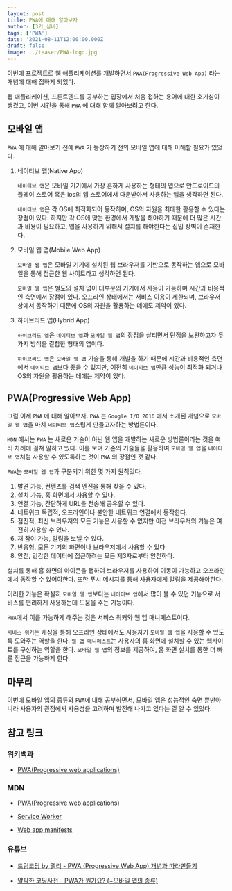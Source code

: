 ```yaml
---
layout: post
title: PWA에 대해 알아보자
author: [3기_심바]
tags: ['PWA']
date: '2021-08-11T12:00:00.000Z'
draft: false
image: ../teaser/PWA-logo.jpg
---
```


이번에 프로젝트로 웹 애플리케이션를 개발하면서 `PWA(Progressive Web App)` 라는 개념에 대해 접하게 되었다.

웹 애플리케이션, 프론트엔드를 공부하는 입장에서 처음 접하는 용어에 대한 호기심이 생겼고, 이번 시간을 통해 `PWA` 에 대해 함께 알아보려고 한다.

## 모바일 앱

`PWA` 에 대해 알아보기 전에 `PWA` 가 등장하기 전의 모바일 앱에 대해 이해할 필요가 있었다.

1. 네이티브 앱(Native App)

   `네이티브 앱`은 모바일 기기에서 가장 흔하게 사용하는 형태의 앱으로 안드로이드의 플레이 스토어 혹은 ios의 앱 스토어에서 다운받아서 사용하는 앱을 생각하면 된다.

   `네이티브 앱`은 각 OS에 최적화되어 동작하며, OS의 자원을 최대한 활용할 수 있다는 장점이 있다. 하지만 각 OS에 맞는 환경에서 개발을 해야하기 때문에 더 많은 시간과 비용이 필요하고, 앱을 사용하기 위해서 설치를 해야한다는 집입 장벽이 존재한다.

2. 모바일 웹 앱(Mobile Web App)

   `모바일 웹 앱`은 모바일 기기에 설치된 웹 브라우저를 기반으로 동작하는 앱으로 모바일을 통해 접근한 웹 사이트라고 생각하면 된다.

   `모바일 웹 앱`은 별도의 설치 없이 대부분의 기기에서 사용이 가능하며 시간과 비용적인 측면에서 장점이 있다. 오프라인 상태에서는 서비스 이용이 제한되며, 브라우저 상에서 동작하기 때문에 OS의 자원을 활용하는 데에도 제약이 있다.

3. 하이브리드 앱(Hybrid App)

   `하이브리드 앱`은 `네이티브 앱`과 `모바일 웹 앱`의 장점을 살리면서 단점을 보완하고자 두 가지 방식을 결합한 형태의 앱이다.

   `하이브리드 앱`은 `모바일 웹 앱` 기술을 통해 개발을 하기 때문에 시간과 비용적인 측면에서 `네이티브 앱`보다 좋을 수 있지만, 여전히 `네이티브 앱`만큼 성능이 최적화 되거나 OS의 자원을 활용하는 데에는 제약이 있다.

## PWA(Progressive Web App)

그럼 이제 `PWA` 에 대해 알아보자. `PWA` 는 `Google I/O 2016` 에서 소개된 개념으로 `모바일 웹 앱`을 마치 `네이티브 앱`스럽게 만들고자하는 방법론이다.

`MDN` 에서는 `PWA` 는 새로운 기술이 아닌 웹 앱을 개발하는 새로운 방법론이라는 것을 여러 차례에 걸쳐 말하고 있다. 이를 보며 기존의 기술들을 활용하여 `모바일 웹 앱`을 `네이티브 앱`처럼 사용할 수 있도록하는 것이 `PWA` 의 장점인 것 같다.

`PWA`는 `모바일 웹 앱`과 구분되기 위한 몇 가지 원칙있다.

1. 발견 가능, 컨텐츠를 검색 엔진을 통해 찾을 수 있다.
2. 설치 가능, 홈 화면에서 사용할 수 있다.
3. 연결 가능, 간단하게 URL을 전송해 공유할 수 있다.
4. 네트워크 독립적, 오프라인이나 불안한 네트워크 연결에서 동작한다.
5. 점진적, 최신 브라우저의 모든 기능은 사용할 수 없지만 이전 브라우저의 기능은 여전히 사용할 수 있다.
6. 재 참여 가능, 알림을 보낼 수 있다.
7. 반응형, 모든 기기의 화면이나 브라우저에서 사용할 수 있다
8. 안전, 민감한 데이터에 접근하려는 모든 제3자로부터 안전하다.

설치를 통해 홈 화면의 아이콘을 탭하여 브라우저를 사용하여 이동이 가능하고 오프라인에서 동작할 수 있어야한다. 또한 푸시 메시지를 통해 사용자에게 알림을 제공해야한다.

이러한 기능은 확실히 `모바일 웹 앱`보다는 `네이티브 앱`에서 많이 볼 수 있던 기능으로 서비스를 편리하게 사용하는데 도움을 주는 기능이다.

`PWA`에서 이를 가능하게 해주는 것은 서비스 워커와 웹 앱 매니페스트이다.

`서비스 워커`는 캐싱을 통해 오프라인 상태에서도 사용자가 `모바일 웹 앱`을 사용할 수 있도록 도와주는 역할을 한다. `웹 앱 매니페스트`는 사용자의 홈 화면에 설치할 수 있는 웹사이트를 구성하는 역할을 한다. `모바일 웹 앱`의 정보를 제공하여, 홈 화면 설치를 통한 더 빠른 접근을 가능하게 한다.

## 마무리

이번에 모바일 앱의 종류와 `PWA`에 대해 공부하면서, 모바일 앱은 성능적인 측면 뿐만아니라 사용자의 관점에서 사용성을 고려하며 발전해 나가고 있다는 걸 알 수 있었다.

## 참고 링크

### 위키백과

- [PWA(Progressive web applications)](https://ko.wikipedia.org/wiki/%ED%94%84%EB%A1%9C%EA%B7%B8%EB%A0%88%EC%8B%9C%EB%B8%8C_%EC%9B%B9_%EC%95%A0%ED%94%8C%EB%A6%AC%EC%BC%80%EC%9D%B4%EC%85%98)

### MDN

- [PWA(Progressive web applications)](https://developer.mozilla.org/ko/docs/Web/Progressive_web_apps/Introduction)

- [Service Worker](https://developer.mozilla.org/ko/docs/Web/API/Service_Worker_API)

- [Web app manifests](https://developer.mozilla.org/ko/docs/Web/Manifest)

### 유튜브

- [드림코딩 by 엘리 - PWA (Progressive Web App) 개념과 따라만들기](https://www.youtube.com/watch?v=FEBkne7Nyu4)

- [얄팍한 코딩사전 - PWA가 뭔가요? (+모바일 앱의 종류)](https://www.youtube.com/watch?v=FEBkne7Nyu4)
